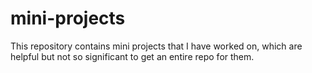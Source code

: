 # mini-projects
This repository contains mini projects that I have worked on, which are helpful but not so significant to get an entire repo for them.
